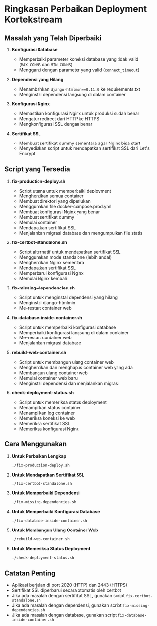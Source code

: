 # Ringkasan Perbaikan Deployment Kortekstream

## Masalah yang Telah Diperbaiki

1. **Konfigurasi Database**
   - Memperbaiki parameter koneksi database yang tidak valid (`MAX_CONNS` dan `MIN_CONNS`)
   - Mengganti dengan parameter yang valid (`connect_timeout`)

2. **Dependensi yang Hilang**
   - Menambahkan `django-htmlmin==0.11.0` ke requirements.txt
   - Menginstal dependensi langsung di dalam container

3. **Konfigurasi Nginx**
   - Memastikan konfigurasi Nginx untuk produksi sudah benar
   - Mengatur redirect dari HTTP ke HTTPS
   - Mengkonfigurasi SSL dengan benar

4. **Sertifikat SSL**
   - Membuat sertifikat dummy sementara agar Nginx bisa start
   - Menyediakan script untuk mendapatkan sertifikat SSL dari Let's Encrypt

## Script yang Tersedia

1. **fix-production-deploy.sh**
   - Script utama untuk memperbaiki deployment
   - Menghentikan semua container
   - Membuat direktori yang diperlukan
   - Menggunakan file docker-compose.prod.yml
   - Membuat konfigurasi Nginx yang benar
   - Membuat sertifikat dummy
   - Memulai container
   - Mendapatkan sertifikat SSL
   - Menjalankan migrasi database dan mengumpulkan file statis

2. **fix-certbot-standalone.sh**
   - Script alternatif untuk mendapatkan sertifikat SSL
   - Menggunakan mode standalone (lebih andal)
   - Menghentikan Nginx sementara
   - Mendapatkan sertifikat SSL
   - Memperbarui konfigurasi Nginx
   - Memulai Nginx kembali

3. **fix-missing-dependencies.sh**
   - Script untuk menginstal dependensi yang hilang
   - Menginstal django-htmlmin
   - Me-restart container web

4. **fix-database-inside-container.sh**
   - Script untuk memperbaiki konfigurasi database
   - Memperbaiki konfigurasi langsung di dalam container
   - Me-restart container web
   - Menjalankan migrasi database

5. **rebuild-web-container.sh**
   - Script untuk membangun ulang container web
   - Menghentikan dan menghapus container web yang ada
   - Membangun ulang container web
   - Memulai container web baru
   - Menginstal dependensi dan menjalankan migrasi

6. **check-deployment-status.sh**
   - Script untuk memeriksa status deployment
   - Menampilkan status container
   - Menampilkan log container
   - Memeriksa koneksi ke web
   - Memeriksa sertifikat SSL
   - Memeriksa konfigurasi Nginx

## Cara Menggunakan

1. **Untuk Perbaikan Lengkap**
   ```bash
   ./fix-production-deploy.sh
   ```

2. **Untuk Mendapatkan Sertifikat SSL**
   ```bash
   ./fix-certbot-standalone.sh
   ```

3. **Untuk Memperbaiki Dependensi**
   ```bash
   ./fix-missing-dependencies.sh
   ```

4. **Untuk Memperbaiki Konfigurasi Database**
   ```bash
   ./fix-database-inside-container.sh
   ```

5. **Untuk Membangun Ulang Container Web**
   ```bash
   ./rebuild-web-container.sh
   ```

6. **Untuk Memeriksa Status Deployment**
   ```bash
   ./check-deployment-status.sh
   ```

## Catatan Penting

- Aplikasi berjalan di port 2020 (HTTP) dan 2443 (HTTPS)
- Sertifikat SSL diperbarui secara otomatis oleh certbot
- Jika ada masalah dengan sertifikat SSL, gunakan script `fix-certbot-standalone.sh`
- Jika ada masalah dengan dependensi, gunakan script `fix-missing-dependencies.sh`
- Jika ada masalah dengan database, gunakan script `fix-database-inside-container.sh`